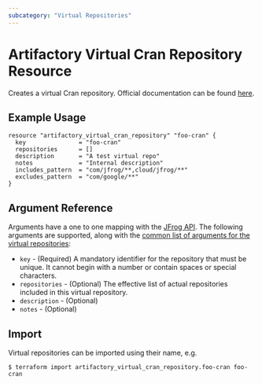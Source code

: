 ```yaml
---
subcategory: "Virtual Repositories"
---
```

# Artifactory Virtual Cran Repository Resource

Creates a virtual Cran repository.
Official documentation can be found [here](https://www.jfrog.com/confluence/display/JFROG/CRAN+Repositories#CRANRepositories-VirtualRepositories).

## Example Usage

```hcl
resource "artifactory_virtual_cran_repository" "foo-cran" {
  key               = "foo-cran"
  repositories      = []
  description       = "A test virtual repo"
  notes             = "Internal description"
  includes_pattern  = "com/jfrog/**,cloud/jfrog/**"
  excludes_pattern  = "com/google/**"
}
```

## Argument Reference

Arguments have a one to one mapping with the [JFrog API](https://www.jfrog.com/confluence/display/RTF/Repository+Configuration+JSON). 
The following arguments are supported, along with the [common list of arguments for the virtual repositories](virtual.md):

* `key` - (Required) A mandatory identifier for the repository that must be unique. It cannot begin with a number or
  contain spaces or special characters.
* `repositories` - (Optional) The effective list of actual repositories included in this virtual repository.
* `description` - (Optional)
* `notes` - (Optional)

## Import

Virtual repositories can be imported using their name, e.g.

```
$ terraform import artifactory_virtual_cran_repository.foo-cran foo-cran
```
